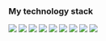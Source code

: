 ### My technology stack

<img src="https://img.shields.io/badge/Python-000000?style=for-the-badge&logo=Python&logoColor=#3776AB"/> <img src="https://img.shields.io/badge/Django-000000?style=for-the-badge&logo=Django&logoColor=#092E20"/> <img src="https://img.shields.io/badge/Linux-000000?style=for-the-badge&logo=Linux&logoColor=#FCC624"/> <img src="https://img.shields.io/badge/Git-000000?style=for-the-badge&logo=Git&logoColor=#F05032"/> <img src="https://img.shields.io/badge/GitHub-000000?style=for-the-badge&logo=GitHub&logoColor=#181717"/> <img src="https://img.shields.io/badge/fastapi-000000?style=for-the-badge&logo=fastapi&logoColor=#009688"/> <img src="https://img.shields.io/badge/postgresql-000000?style=for-the-badge&logo=postgresql&logoColor=#4169E1"/> <img src="https://img.shields.io/badge/pytest-000000?style=for-the-badge&logo=pytest&logoColor=#0A9EDC"/>  <img src="https://img.shields.io/badge/docker-000000?style=for-the-badge&logo=docker&logoColor=#2496ED"/>  

